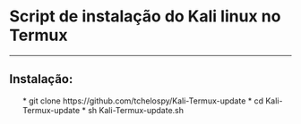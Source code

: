 # Script de instalação do Kali linux no Termux
______________________________________________
<h2>Instalação:</h2>
<ol>
 * git clone https://github.com/tchelospy/Kali-Termux-update
 * cd Kali-Termux-update
 * sh Kali-Termux-update.sh
</ol>
